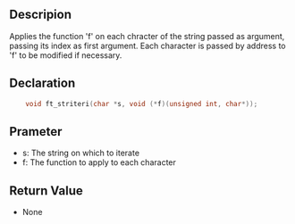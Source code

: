 ## Descripion 
Applies the function 'f' on each chracter of the string passed as argument, passing its index as first argument. Each character is passed by address to 'f' to be modified if necessary. 


## Declaration
```c 
	void ft_striteri(char *s, void (*f)(unsigned int, char*));
```

## Prameter 
- s: The string on which to iterate 
- f: The function to apply to each character 

## Return Value
- None